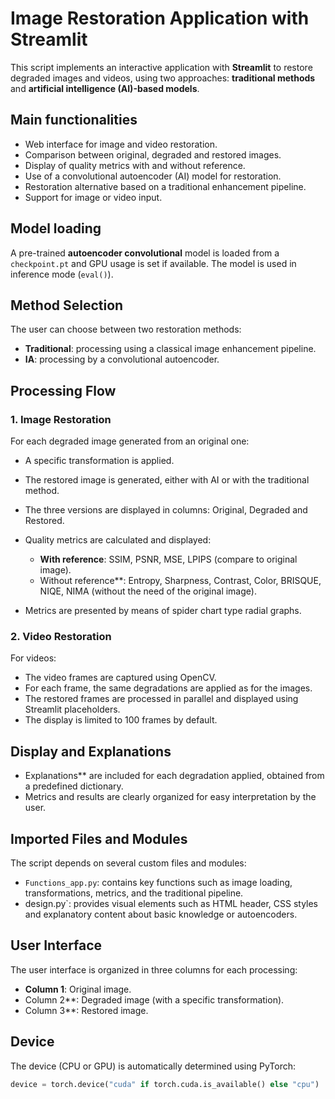 # Image Restoration Application with Streamlit

This script implements an interactive application with **Streamlit** to restore degraded images and videos, using two approaches: **traditional methods** and **artificial intelligence (AI)-based models**.

## Main functionalities

- Web interface for image and video restoration.
- Comparison between original, degraded and restored images.
- Display of quality metrics with and without reference.
- Use of a convolutional autoencoder (AI) model for restoration.
- Restoration alternative based on a traditional enhancement pipeline.
- Support for image or video input.

## Model loading

A pre-trained **autoencoder convolutional** model is loaded from a `checkpoint.pt` and GPU usage is set if available. The model is used in inference mode (`eval()`).

## Method Selection

The user can choose between two restoration methods:

- **Traditional**: processing using a classical image enhancement pipeline.
- **IA**: processing by a convolutional autoencoder.

## Processing Flow

### 1. Image Restoration

For each degraded image generated from an original one:

- A specific transformation is applied.
- The restored image is generated, either with AI or with the traditional method.
- The three versions are displayed in columns: Original, Degraded and Restored.
- Quality metrics are calculated and displayed:

  - **With reference**: SSIM, PSNR, MSE, LPIPS (compare to original image).
  - Without reference**: Entropy, Sharpness, Contrast, Color, BRISQUE, NIQE, NIMA (without the need of the original image).

- Metrics are presented by means of spider chart type radial graphs.

### 2. Video Restoration

For videos:

- The video frames are captured using OpenCV.
- For each frame, the same degradations are applied as for the images.
- The restored frames are processed in parallel and displayed using Streamlit placeholders.
- The display is limited to 100 frames by default.

## Display and Explanations

- Explanations** are included for each degradation applied, obtained from a predefined dictionary.
- Metrics and results are clearly organized for easy interpretation by the user.

## Imported Files and Modules

The script depends on several custom files and modules:

- `Functions_app.py`: contains key functions such as image loading, transformations, metrics, and the traditional pipeline.
- design.py`: provides visual elements such as HTML header, CSS styles and explanatory content about basic knowledge or autoencoders.

## User Interface

The user interface is organized in three columns for each processing:

- **Column 1**: Original image.
- Column 2**: Degraded image (with a specific transformation).
- Column 3**: Restored image.

## Device

The device (CPU or GPU) is automatically determined using PyTorch:

````python
device = torch.device("cuda" if torch.cuda.is_available() else "cpu")
